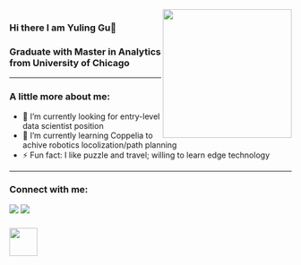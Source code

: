 

<img align='right' src="https://www.eschoolnews.com/files/2018/03/coding1.jpg" width="230">

### Hi there I am Yuling Gu👋
### Graduate with Master in Analytics from University of Chicago

---
 ### A little more about me:

- 🔭 I’m currently looking for entry-level data scientist position
- 🌱 I’m currently learning Coppelia to achive robotics locolization/path planning
- ⚡ Fun fact: I like puzzle and travel; willing to learn edge technology

---
### Connect with me:

[![](https://img.shields.io/badge/LinkedIn-yulinggu-blue)](https://www.linkedin.com/in/yuling-gu-b61614104/)
[![](https://img.shields.io/badge/Gmail-betty19950330@gmail.com-red)](mailto:betty19950330@gmail.com)


### <img src="https://media.giphy.com/media/VgCDAzcKvsR6OM0uWg/giphy.gif" width="50"> 


